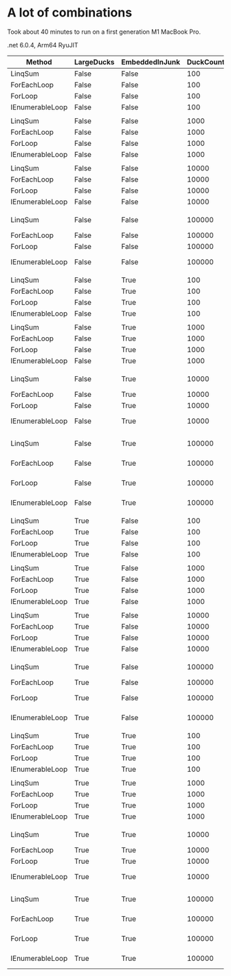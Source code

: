 # A lot of combinations

Took about 40 minutes to run on a first generation M1 MacBook Pro.

.net 6.0.4, Arm64 RyuJIT

|          Method | LargeDucks | EmbeddedInJunk | DuckCount |            Mean |          Error |           StdDev |          Median | Ratio | RatioSD |  Gen 0 | Allocated |
|---------------- |----------- |--------------- |---------- |----------------:|---------------:|-----------------:|----------------:|------:|--------:|-------:|----------:|
|         LinqSum |      False |          False |       100 |       777.88 ns |       5.869 ns |         4.901 ns |       776.02 ns |  1.00 |    0.00 | 0.0191 |      40 B |
|     ForEachLoop |      False |          False |       100 |       101.08 ns |       0.329 ns |         0.291 ns |       101.07 ns |  0.13 |    0.00 |      - |         - |
|         ForLoop |      False |          False |       100 |        70.01 ns |       0.179 ns |         0.159 ns |        70.02 ns |  0.09 |    0.00 |      - |         - |
| IEnumerableLoop |      False |          False |       100 |       791.64 ns |      15.580 ns |        13.010 ns |       791.17 ns |  1.02 |    0.02 | 0.0191 |      40 B |
|                 |            |                |           |                 |                |                  |                 |       |         |        |           |
|         LinqSum |      False |          False |      1000 |     7,659.83 ns |      30.490 ns |        28.520 ns |     7,663.94 ns |  1.00 |    0.00 | 0.0153 |      40 B |
|     ForEachLoop |      False |          False |      1000 |       957.08 ns |       1.718 ns |         1.434 ns |       956.80 ns |  0.12 |    0.00 |      - |         - |
|         ForLoop |      False |          False |      1000 |       719.96 ns |       6.261 ns |         5.228 ns |       717.13 ns |  0.09 |    0.00 |      - |         - |
| IEnumerableLoop |      False |          False |      1000 |     7,807.55 ns |     151.998 ns |       134.742 ns |     7,782.09 ns |  1.02 |    0.02 | 0.0153 |      40 B |
|                 |            |                |           |                 |                |                  |                 |       |         |        |           |
|         LinqSum |      False |          False |     10000 |    77,569.30 ns |     695.405 ns |       616.459 ns |    77,353.01 ns |  1.00 |    0.00 |      - |      40 B |
|     ForEachLoop |      False |          False |     10000 |     9,617.58 ns |      20.296 ns |        16.948 ns |     9,624.49 ns |  0.12 |    0.00 |      - |         - |
|         ForLoop |      False |          False |     10000 |     7,276.41 ns |      97.021 ns |        90.753 ns |     7,245.72 ns |  0.09 |    0.00 |      - |         - |
| IEnumerableLoop |      False |          False |     10000 |    76,595.84 ns |     211.770 ns |       187.729 ns |    76,584.83 ns |  0.99 |    0.01 |      - |      40 B |
|                 |            |                |           |                 |                |                  |                 |       |         |        |           |
|         LinqSum |      False |          False |    100000 |   772,862.65 ns |   5,838.579 ns |     5,175.748 ns |   771,019.61 ns |  1.00 |    0.00 |      - |      41 B |
|     ForEachLoop |      False |          False |    100000 |    95,720.41 ns |      59.759 ns |        46.656 ns |    95,709.82 ns |  0.12 |    0.00 |      - |         - |
|         ForLoop |      False |          False |    100000 |    72,766.38 ns |     995.384 ns |       831.191 ns |    72,352.94 ns |  0.09 |    0.00 |      - |         - |
| IEnumerableLoop |      False |          False |    100000 |   774,508.64 ns |   5,817.757 ns |     4,542.122 ns |   775,236.90 ns |  1.00 |    0.01 |      - |      41 B |
|                 |            |                |           |                 |                |                  |                 |       |         |        |           |
|         LinqSum |      False |           True |       100 |       787.75 ns |       5.282 ns |         4.683 ns |       786.76 ns |  1.00 |    0.00 | 0.0191 |      40 B |
|     ForEachLoop |      False |           True |       100 |       104.18 ns |       0.502 ns |         0.445 ns |       104.23 ns |  0.13 |    0.00 |      - |         - |
|         ForLoop |      False |           True |       100 |        71.56 ns |       0.654 ns |         0.580 ns |        71.46 ns |  0.09 |    0.00 |      - |         - |
| IEnumerableLoop |      False |           True |       100 |       792.00 ns |      13.058 ns |        13.972 ns |       785.91 ns |  1.01 |    0.02 | 0.0191 |      40 B |
|                 |            |                |           |                 |                |                  |                 |       |         |        |           |
|         LinqSum |      False |           True |      1000 |     7,968.66 ns |      60.174 ns |        50.248 ns |     7,948.51 ns |  1.00 |    0.00 | 0.0153 |      40 B |
|     ForEachLoop |      False |           True |      1000 |       971.32 ns |       4.299 ns |         3.811 ns |       971.36 ns |  0.12 |    0.00 |      - |         - |
|         ForLoop |      False |           True |      1000 |       725.25 ns |       0.911 ns |         0.760 ns |       725.05 ns |  0.09 |    0.00 |      - |         - |
| IEnumerableLoop |      False |           True |      1000 |     7,779.98 ns |      35.020 ns |        31.045 ns |     7,773.16 ns |  0.98 |    0.01 | 0.0153 |      40 B |
|                 |            |                |           |                 |                |                  |                 |       |         |        |           |
|         LinqSum |      False |           True |     10000 |   113,072.76 ns |     291.303 ns |       272.485 ns |   113,025.29 ns |  1.00 |    0.00 |      - |      40 B |
|     ForEachLoop |      False |           True |     10000 |    10,030.87 ns |      52.728 ns |        49.322 ns |    10,040.00 ns |  0.09 |    0.00 |      - |         - |
|         ForLoop |      False |           True |     10000 |     8,930.48 ns |      37.534 ns |        33.272 ns |     8,927.96 ns |  0.08 |    0.00 |      - |         - |
| IEnumerableLoop |      False |           True |     10000 |   112,587.83 ns |   2,248.392 ns |     2,589.252 ns |   111,866.20 ns |  1.00 |    0.03 |      - |      40 B |
|                 |            |                |           |                 |                |                  |                 |       |         |        |           |
|         LinqSum |      False |           True |    100000 | 3,534,851.98 ns | 175,950.713 ns |   513,256.487 ns | 3,423,574.79 ns |  1.00 |    0.00 |      - |      43 B |
|     ForEachLoop |      False |           True |    100000 |   369,423.81 ns |   7,328.337 ns |    19,305.770 ns |   362,939.84 ns |  0.11 |    0.02 |      - |         - |
|         ForLoop |      False |           True |    100000 |   315,155.31 ns |   6,232.073 ns |    10,412.393 ns |   310,691.44 ns |  0.09 |    0.01 |      - |         - |
| IEnumerableLoop |      False |           True |    100000 | 3,658,849.72 ns | 144,321.785 ns |   425,536.040 ns | 3,612,129.63 ns |  1.06 |    0.19 |      - |      43 B |
|                 |            |                |           |                 |                |                  |                 |       |         |        |           |
|         LinqSum |       True |          False |       100 |       790.14 ns |       5.761 ns |         5.107 ns |       787.38 ns |  1.00 |    0.00 | 0.0191 |      40 B |
|     ForEachLoop |       True |          False |       100 |       105.66 ns |       0.759 ns |         0.673 ns |       105.78 ns |  0.13 |    0.00 |      - |         - |
|         ForLoop |       True |          False |       100 |        72.33 ns |       0.604 ns |         0.536 ns |        72.15 ns |  0.09 |    0.00 |      - |         - |
| IEnumerableLoop |       True |          False |       100 |       782.61 ns |       5.969 ns |         5.292 ns |       780.78 ns |  0.99 |    0.01 | 0.0191 |      40 B |
|                 |            |                |           |                 |                |                  |                 |       |         |        |           |
|         LinqSum |       True |          False |      1000 |     7,725.72 ns |      22.220 ns |        19.697 ns |     7,719.99 ns |  1.00 |    0.00 | 0.0153 |      40 B |
|     ForEachLoop |       True |          False |      1000 |       971.08 ns |       3.388 ns |         3.003 ns |       970.49 ns |  0.13 |    0.00 |      - |         - |
|         ForLoop |       True |          False |      1000 |       728.70 ns |       2.976 ns |         2.485 ns |       728.85 ns |  0.09 |    0.00 |      - |         - |
| IEnumerableLoop |       True |          False |      1000 |     7,730.60 ns |      43.711 ns |        38.749 ns |     7,723.81 ns |  1.00 |    0.01 | 0.0153 |      40 B |
|                 |            |                |           |                 |                |                  |                 |       |         |        |           |
|         LinqSum |       True |          False |     10000 |    77,373.46 ns |     194.920 ns |       162.767 ns |    77,347.28 ns |  1.00 |    0.00 |      - |      40 B |
|     ForEachLoop |       True |          False |     10000 |     9,795.98 ns |     195.374 ns |       209.048 ns |     9,720.57 ns |  0.13 |    0.00 |      - |         - |
|         ForLoop |       True |          False |     10000 |     7,375.90 ns |      25.854 ns |        21.589 ns |     7,369.06 ns |  0.10 |    0.00 |      - |         - |
| IEnumerableLoop |       True |          False |     10000 |    77,655.87 ns |     341.405 ns |       266.546 ns |    77,590.83 ns |  1.00 |    0.00 |      - |      40 B |
|                 |            |                |           |                 |                |                  |                 |       |         |        |           |
|         LinqSum |       True |          False |    100000 |   790,796.76 ns |  13,782.602 ns |    12,892.254 ns |   784,915.73 ns |  1.00 |    0.00 |      - |      41 B |
|     ForEachLoop |       True |          False |    100000 |    96,073.23 ns |     243.103 ns |       215.504 ns |    95,989.68 ns |  0.12 |    0.00 |      - |         - |
|         ForLoop |       True |          False |    100000 |    74,446.75 ns |   1,188.004 ns |     1,053.134 ns |    74,013.11 ns |  0.09 |    0.00 |      - |         - |
| IEnumerableLoop |       True |          False |    100000 |   779,137.48 ns |   3,068.583 ns |     2,562.406 ns |   778,160.30 ns |  0.99 |    0.02 |      - |      41 B |
|                 |            |                |           |                 |                |                  |                 |       |         |        |           |
|         LinqSum |       True |           True |       100 |       785.49 ns |       2.680 ns |         2.092 ns |       785.17 ns |  1.00 |    0.00 | 0.0191 |      40 B |
|     ForEachLoop |       True |           True |       100 |       103.81 ns |       0.340 ns |         0.302 ns |       103.79 ns |  0.13 |    0.00 |      - |         - |
|         ForLoop |       True |           True |       100 |        70.85 ns |       0.085 ns |         0.066 ns |        70.86 ns |  0.09 |    0.00 |      - |         - |
| IEnumerableLoop |       True |           True |       100 |       780.75 ns |       1.486 ns |         1.241 ns |       780.94 ns |  0.99 |    0.00 | 0.0191 |      40 B |
|                 |            |                |           |                 |                |                  |                 |       |         |        |           |
|         LinqSum |       True |           True |      1000 |     7,933.47 ns |      32.289 ns |        26.963 ns |     7,930.57 ns |  1.00 |    0.00 | 0.0153 |      40 B |
|     ForEachLoop |       True |           True |      1000 |       967.92 ns |       2.111 ns |         1.762 ns |       968.23 ns |  0.12 |    0.00 |      - |         - |
|         ForLoop |       True |           True |      1000 |       727.58 ns |       2.665 ns |         2.363 ns |       726.88 ns |  0.09 |    0.00 |      - |         - |
| IEnumerableLoop |       True |           True |      1000 |     7,862.54 ns |      30.226 ns |        26.795 ns |     7,863.89 ns |  0.99 |    0.00 | 0.0153 |      40 B |
|                 |            |                |           |                 |                |                  |                 |       |         |        |           |
|         LinqSum |       True |           True |     10000 |   113,420.35 ns |     414.336 ns |       345.989 ns |   113,452.47 ns |  1.00 |    0.00 |      - |      40 B |
|     ForEachLoop |       True |           True |     10000 |    10,025.82 ns |      30.300 ns |        23.656 ns |    10,028.87 ns |  0.09 |    0.00 |      - |         - |
|         ForLoop |       True |           True |     10000 |     8,985.25 ns |     105.303 ns |        93.349 ns |     8,943.49 ns |  0.08 |    0.00 |      - |         - |
| IEnumerableLoop |       True |           True |     10000 |   110,936.20 ns |     582.053 ns |       454.429 ns |   110,816.00 ns |  0.98 |    0.01 |      - |      40 B |
|                 |            |                |           |                 |                |                  |                 |       |         |        |           |
|         LinqSum |       True |           True |    100000 | 7,653,928.14 ns | 664,223.795 ns | 1,958,478.847 ns | 7,502,062.18 ns |  1.00 |    0.00 |      - |      45 B |
|     ForEachLoop |       True |           True |    100000 |   401,428.98 ns |  10,196.038 ns |    29,580.556 ns |   395,871.92 ns |  0.06 |    0.01 |      - |         - |
|         ForLoop |       True |           True |    100000 |   329,353.64 ns |   6,499.721 ns |    15,697.556 ns |   326,606.64 ns |  0.04 |    0.01 |      - |         - |
| IEnumerableLoop |       True |           True |    100000 | 4,937,252.79 ns | 114,227.695 ns |   322,181.239 ns | 4,816,144.54 ns |  0.69 |    0.18 |      - |      45 B |
